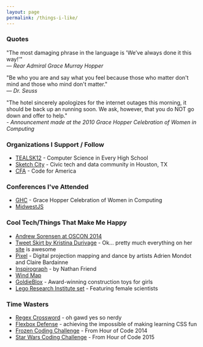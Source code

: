 ```yaml
---
layout: page
permalink: /things-i-like/
---
```


### Quotes

"The most damaging phrase in the language is 'We’ve always done it this way!'"<br>  *— Rear Admiral Grace Murray Hopper*

"Be who you are and say what you feel because those who matter don't mind and those who mind don't matter."<br> *— Dr. Seuss*

"The hotel sincerely apologizes for the internet outages this morning, it should be back up an running soon. We ask, however, that you do NOT go down and offer to help."<br> *- Announcement made at the 2010 Grace Hopper Celebration of Women in Computing*


### Organizations I Support / Follow

* [TEALSK12](https://www.tealsk12.org/) - Computer Science in Every High School
* [Sketch City](http://sketchcity.org/) - Civic tech and data community in Houston, TX
* [CFA](http://www.codeforamerica.org/) - Code for America

### Conferences I've Attended
* [GHC](http://gracehopper.anitaborg.org/) - Grace Hopper Celebration of Women in Computing
* [MidwestJS](http://midwestjs.com/)

### Cool Tech/Things That Make Me Happy
* [Andrew Sorensen at OSCON 2014](https://www.youtube.com/watch?v=yY1FSsUV-8c)
* [Tweet Skirt by Kristina Durivage](http://portfolio.gelicia.com/tweetskirt/) - Ok... pretty much everything on her [site](http://portfolio.gelicia.com/) is awesome
* [Pixel](http://www.thisiscolossal.com/2015/01/pixel-a-mesmerizing-dance-performance-incorporating-digital-projection/) - Digital projection mapping and dance by artists Adrien Mondot and Claire Bardainne
* [Inspirograph](http://nathanfriend.io/inspirograph/) - by Nathan Friend
* [Wind Map](http://hint.fm/wind/)
* [GoldieBlox](http://www.goldieblox.com/) - Award-winning construction toys for girls
* [Lego Research Institute set](http://shop.lego.com/en-US/Research-Institute-21110) - Featuring female scientists

### Time Wasters
* [Regex Crossword](https://regexcrossword.com/) - oh gawd yes so nerdy
* [Flexbox Defense](http://www.flexboxdefense.com/) - achieving the impossible of making learning CSS fun
* [Frozen Coding Challenge](https://studio.code.org/s/frozen/stage/1/puzzle/1) - From Hour of Code 2014
* [Star Wars Coding Challenge](https://studio.code.org/s/starwars/stage/1/puzzle/1) - From Hour of Code 2015
